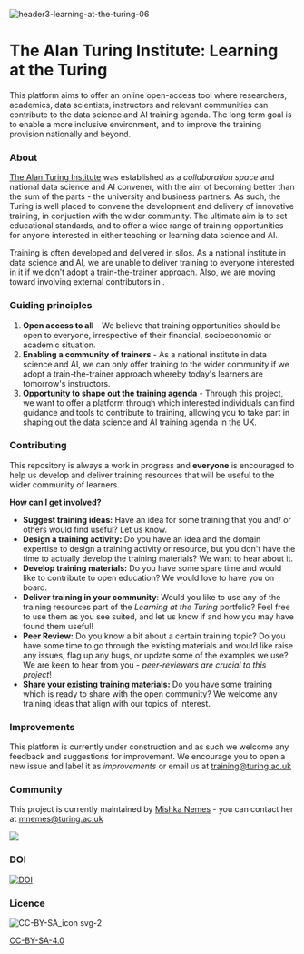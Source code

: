 ![header3-learning-at-the-turing-06](https://user-images.githubusercontent.com/39628884/117806086-bdb84f80-b251-11eb-9e62-3236dbd1c797.png)
#  The Alan Turing Institute: Learning at the Turing 


This platform aims to offer an online open-access tool where researchers, academics, data scientists, instructors and relevant communities can contribute to the  data science and AI training agenda. The long term goal is to enable a more inclusive environment, and to improve the training provision nationally and beyond.

### About

[The Alan Turing Institute](https://www.turing.ac.uk) was established as a *collaboration space* and national data science and AI convener, with the aim of becoming better than the sum of the parts - the university and business partners. As such, the Turing is well placed to convene the development and delivery of innovative training, in conjuction with the wider community. The ultimate aim is to set educational standards, and to offer a wide range of training opportunities for anyone interested in either teaching or learning data science and AI.

Training is often developed and delivered in silos. As a national institute in data science and AI, we are unable to deliver training to everyone interested in it if we don’t adopt a train-the-trainer approach. Also, we are moving toward involving external contributors in . 



### Guiding principles

1. **Open access to all** - We believe that training opportunities should be open to everyone, irrespective of their financial, socioeconomic or academic situation. 
2. **Enabling a community of trainers** - As a national institute in data science and AI, we can only offer training to the wider community if we adopt a train-the-trainer approach whereby today's learners are tomorrow's instructors. 
3. **Opportunity to shape out the training agenda** - Through this project, we want to offer a platform through which interested individuals can find guidance and tools to contribute to training, allowing you to take part in shaping out the data science and AI training agenda in the UK.

### Contributing

This repository is always a work in progress and **everyone** is encouraged to help us develop and deliver training resources that will be useful to the wider community of learners.

**How can I get involved?**

- **Suggest training ideas:** Have an idea for some training that you and/ or others would find useful? Let us know.
- **Design a training activity:** Do you have an idea and the domain expertise to design a training activity or resource, but you don't have the time to actually develop the training materials? We want to hear about it.
- **Develop training materials:** Do you have some spare time and would like to contribute to open education? We would love to have you on board.
- **Deliver training in your community**: Would you like to use any of the training resources part of the *Learning at the Turing* portfolio? Feel free to use them as you see suited, and let us know if and how you may have found them useful!
- **Peer Review:** Do you know a bit about a certain training topic? Do you have some time to go through the existing materials and would like raise any issues, flag up any bugs, or update some of the examples we use? We are keen to hear from you - *peer-reviewers are crucial to this project*!
- **Share your existing training materials:** Do you have some training which is ready to share with the open community? We welcome any training ideas that align with our topics of interest.

### Improvements

This platform is currently under construction and as such we welcome any feedback and suggestions for improvement. We encourage you to open a new issue and label it as *improvements* or email us at training@turing.ac.uk

### Community

This project is currently maintained by [Mishka Nemes](https://github.com/mishkanemes) - you can contact her at mnemes@turing.ac.uk

<a href = "https://github.com/Tanu-N-Prabhu/Python/graphs/contributors">
  <img src = "https://contrib.rocks/image?repo = mishkanemes/learning-at-the-turing"/>
</a>

### DOI

[![DOI](https://zenodo.org/badge/347910640.svg)](https://zenodo.org/badge/latestdoi/347910640)


### Licence

![CC-BY-SA_icon svg-2](https://user-images.githubusercontent.com/39628884/117810853-cb70d380-b257-11eb-9e3f-02408b832c26.png)


[CC-BY-SA-4.0](https://creativecommons.org/licenses/by-sa/4.0/legalcode)


